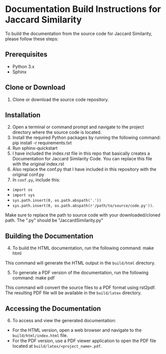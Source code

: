 # Documentation Build Instructions for Jaccard Similarity

To build the documentation from the source code for Jaccard Similarity, please follow these steps:

## Prerequisites
- Python 3.x
- Sphinx

## Clone or Download
1. Clone or download the source code repository.

## Installation
2. Open a terminal or command prompt and navigate to the project directory where the source code is located.
3. Install the required Python packages by running the following command: pip install -r requirements.txt
4. Run sphinx-quickstart
5. I have included the index.rst file in this repo that basically creates a Documentation for Jaccard Similarity Code. You can replace this file with the original index.rst
6. Also replace the conf.py that I have included in this repository with the original conf.py
7. In `conf.py`, include this:  

  - `import os`
  - `import sys`
  - `sys.path.insert(0, os.path.abspath('.'))`
  - `sys.path.insert(0, os.path.abspath(r'/path/to/source/code.py'))`. 
  
  Make sure to replace the path to source code with your downloaded/cloned path. The ".py" should be "JaccardSimilarity.py"

## Building the Documentation
4. To build the HTML documentation, run the following command: make html

This command will generate the HTML output in the `build/html` directory.

5. To generate a PDF version of the documentation, run the following command: make pdf

This command will convert the source files to a PDF format using rst2pdf. The resulting PDF file will be available in the `build/latex` directory.

## Accessing the Documentation
6. To access and view the generated documentation:
- For the HTML version, open a web browser and navigate to the `build/html/index.html` file.
- For the PDF version, use a PDF viewer application to open the PDF file located at `build/latex/<project_name>.pdf`.




